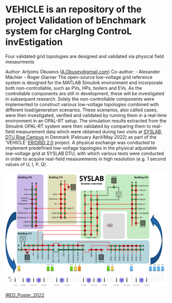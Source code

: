 # VEHICLE is an repository of the project Validation of bEnchmark system for cHargIng ControL invEstigation
Four validated grid topologies are designed and validated via physical field mesaurments

Author: Artjoms Obusevs (A.Obusev@gmail.com)
Co-author: - Alexander Mächler 
           - Roger Glarner 
The open-source low-voltage grid reference system is designed for the MATLAB Simulink environment and incorporate both non-controllable, such as PVs, HPs, boilers and EVs. As the controllable components are still in development, these will be investigated in subsequent research. Solely the non-controllable components were implemented to construct various low-voltage topologies combined with different load/generation scenarios. These scenarios, also called cases, were then investigated, verified and validated by running them in a real-time environment in an OPAL-RT setup. The simulation results extracted from the Simulink OPAL-RT system were then validated by comparing them to real-field measurement data which were obtained during two visits at [SYSLAB, DTU Risø Campus](https://wind.dtu.dk/facilities/powerlabdk-facilities/syslab) in Denmark (February April/May 2022) as part of the ‘VEHICLE’ [ERIGRID 2.0](https://zenodo.org/communities/erigrid2) project. A physical exchange was conducted to implement predefined low-voltage topologies in the physical adjustable low-voltage grid at SYSLAB DTU, with which various tests were conducted in order to acquire real-field measurements in high resolution (e.g. 1 second values of U, I, P, Q).

![Rural_Topology](img/Rural_Topology.png)

[IRED_Poster_2022](img/2022_10_IRED_Poster_A0_ISGAN-SIRFN_T4_PST-VEHICLE_v1.1.pdf)
